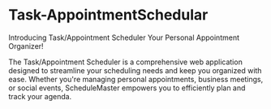 # Task-AppointmentSchedular
Introducing Task/Appointment Scheduler Your Personal Appointment Organizer!

The Task/Appointment Scheduler is a comprehensive web application designed to streamline your scheduling needs and keep you organized with ease. Whether you're managing personal appointments, business meetings, or social events, ScheduleMaster empowers you to efficiently plan and track your agenda.